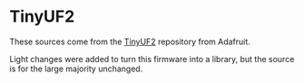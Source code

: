 # TinyUF2

These sources come from the [TinyUF2][1] repository from Adafruit.

Light changes were added to turn this firmware into a library, but the
source is for the large majority unchanged.

[1]: https://github.com/adafruit/tinyuf2/
